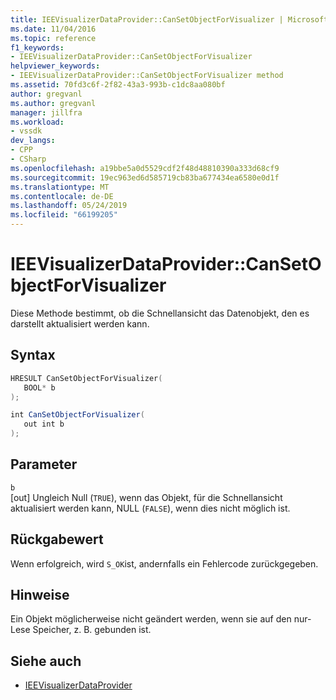 ```yaml
---
title: IEEVisualizerDataProvider::CanSetObjectForVisualizer | Microsoft-Dokumentation
ms.date: 11/04/2016
ms.topic: reference
f1_keywords:
- IEEVisualizerDataProvider::CanSetObjectForVisualizer
helpviewer_keywords:
- IEEVisualizerDataProvider::CanSetObjectForVisualizer method
ms.assetid: 70fd3c6f-2f82-43a3-993b-c1dc8aa080bf
author: gregvanl
ms.author: gregvanl
manager: jillfra
ms.workload:
- vssdk
dev_langs:
- CPP
- CSharp
ms.openlocfilehash: a19bbe5a0d5529cdf2f48d48810390a333d68cf9
ms.sourcegitcommit: 19ec963ed6d585719cb83ba677434ea6580e0d1f
ms.translationtype: MT
ms.contentlocale: de-DE
ms.lasthandoff: 05/24/2019
ms.locfileid: "66199205"
---
```

# <a name="ieevisualizerdataprovidercansetobjectforvisualizer"></a>IEEVisualizerDataProvider::CanSetObjectForVisualizer
Diese Methode bestimmt, ob die Schnellansicht das Datenobjekt, den es darstellt aktualisiert werden kann.

## <a name="syntax"></a>Syntax

```cpp
HRESULT CanSetObjectForVisualizer(
   BOOL* b
);
```

```csharp
int CanSetObjectForVisualizer(
   out int b
);
```

## <a name="parameters"></a>Parameter
`b`\
[out] Ungleich Null (`TRUE`), wenn das Objekt, für die Schnellansicht aktualisiert werden kann, NULL (`FALSE`), wenn dies nicht möglich ist.

## <a name="return-value"></a>Rückgabewert
 Wenn erfolgreich, wird `S_OK`ist, andernfalls ein Fehlercode zurückgegeben.

## <a name="remarks"></a>Hinweise
 Ein Objekt möglicherweise nicht geändert werden, wenn sie auf den nur-Lese Speicher, z. B. gebunden ist.

## <a name="see-also"></a>Siehe auch
- [IEEVisualizerDataProvider](../../../extensibility/debugger/reference/ieevisualizerdataprovider.md)
